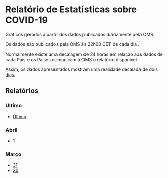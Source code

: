 # Relatório de Estatísticas  sobre COVID-19


Gráficos gerados a partir dos dados publicados diáriamente pela OMS.  

Os dados são publicados pela OMS ás 22h00 CET de cada dia .

Normalmente existe uma decalagem de 24 horas em relação aos dados de cada País e os Países comunicam à OMS o relatório disponível.

Assim, os dados apresentados mostram uma realidade decalada de dois dias.

## Relatórios 

### Ultímo

* [Último](report-pt-20200401.html)

### Abril 
* [1](report-pt-20200401.html)

### Março 

* [31](report-pt-20200331.html)
* [30](report-pt-20200330.html)
